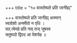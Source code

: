 +++
title = "१० वास्तोष्पते प्रति जानीह्य्"

+++
वास्तोष्पते प्रति जानीह्य् अस्मान्  
स्वावेशो अनमीवो न एधि ।  
यत् त्वेमहे प्रति नस् तज् जुषस्व  
चतुष्पदो द्विपद आ वेशयेह ॥